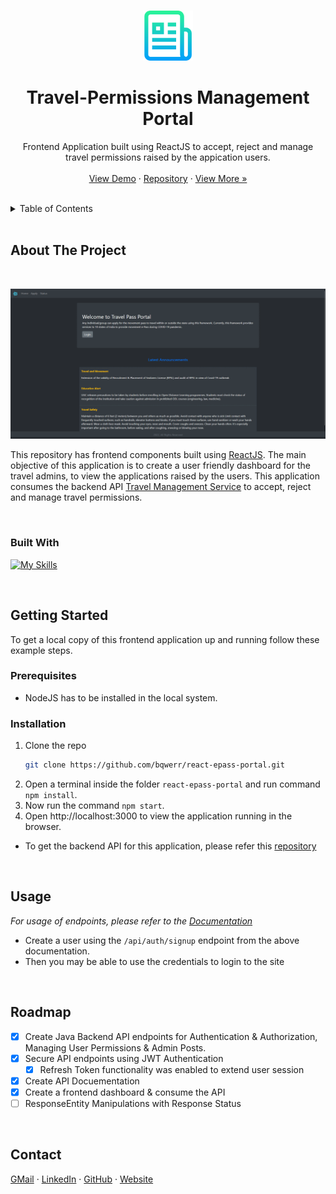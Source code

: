 
<a name="readme-top"></a>


<!-- PROJECT LOGO -->
<br />
<div align="center">
  <a>
    <img src="images/logo.png" alt="Logo" width="80" height="80">
  </a>

<br />
<h1 align="center">Travel-Permissions Management Portal</h1>

  
  

  <p align="center">
    Frontend Application built using ReactJS to accept, reject and manage travel permissions raised by the appication users.
    <br />
    <br/>
    <a href="http://epass-portal.herokuapp.com/">View Demo</a> · 
    <a href="https://github.com/bqwerr/react-epass-portal">Repository</a>
    <!-- · <a href="https://bqwerr.github.io">Explore the docs</a> -->
    ·
    <a href="https://github.com/bqwerr">View More »</a>
  </p>
</div>

<br />

<!-- TABLE OF CONTENTS -->
<details>
  <summary>Table of Contents</summary>
  <ol>
    <li>
      <a href="#about-the-project">About The Project</a>
      <ul>
        <li><a href="#built-with">Built With</a></li>
      </ul>
    </li>
    <li>
      <a href="#getting-started">Getting Started</a>
      <ul>
        <li><a href="#prerequisites">Prerequisites</a></li>
        <li><a href="#installation">Installation</a></li>
      </ul>
    </li>
    <li><a href="#usage">Usage</a></li>
    <li><a href="#roadmap">Roadmap</a></li>
    <!-- <li><a href="#contributing">Contributing</a></li> -->
    <!-- <li><a href="#license">License</a></li> -->
    <li><a href="#contact">Contact</a></li>
    <!-- <li><a href="#acknowledgments">Acknowledgments</a></li> -->
  </ol>
</details>


<br />

<!-- ABOUT THE PROJECT -->
## About The Project
<br />

[![Screenshots](images/gif.gif)](http://epass-portal.herokuapp.com/)

This repository has frontend components built using <a href="https://reactjs.org/">ReactJS</a>. The main objective of this application is to create a user friendly dashboard for the travel admins, to view the applications raised by the users. This application consumes the backend API <a href="https://github.com/bqwerr/spring-epass-service">Travel Management Service</a> to accept, reject and manage travel permissions.

<br />



### Built With

[![My Skills](https://skillicons.dev/icons?i=react,nodejs,bootstrap,heroku&perline=4)](https://skillicons.dev)


<br />

<!-- GETTING STARTED -->
## Getting Started

To get a local copy of this frontend application up and running follow these example steps.

### Prerequisites

* NodeJS has to be installed in the local system.

### Installation

1. Clone the repo
   ```sh
   git clone https://github.com/bqwerr/react-epass-portal.git
   ```
2. Open a terminal inside the folder ```react-epass-portal``` and run command ```npm install```.
3. Now run the command ```npm start```.
4. Open http://localhost:3000 to view the application running in the browser.

- To get the backend API for this application, please refer this <a href="https://github.com/bqwerr/spring-epass-service">repository</a>

<br />



<!-- USAGE EXAMPLES -->
## Usage

_For usage of endpoints, please refer to the [Documentation](https://htmlpreview.github.io/?https://github.com/bqwerr/spring-epass-service/blob/master/documentation.htm)_

- Create a user using the ```/api/auth/signup``` endpoint from the above documentation.
- Then you may be able to use the credentials to login to the site

<br />



<!-- ROADMAP -->
## Roadmap

- [x] Create Java Backend API endpoints for Authentication & Authorization, Managing User Permissions & Admin Posts.
- [x] Secure API endpoints using JWT Authentication
    - [x] Refresh Token functionality was enabled to extend user session
- [x] Create API Docuementation
- [x] Create a frontend dashboard & consume the API
- [ ] ResponseEntity Manipulations with Response Status
<br />

<!-- See the [open issues](https://github.com/github_username/repo_name/issues) for a full list of proposed features (and known issues). -->




<!-- CONTRIBUTING -->
<!-- ## Contributing
Contributions are what make the open source community such an amazing place to learn, inspire, and create. Any contributions you make are **greatly appreciated**.
If you have a suggestion that would make this better, please fork the repo and create a pull request. You can also simply open an issue with the tag "enhancement".
Don't forget to give the project a star! Thanks again!
1. Fork the Project
2. Create your Feature Branch (`git checkout -b feature/AmazingFeature`)
3. Commit your Changes (`git commit -m 'Add some AmazingFeature'`)
4. Push to the Branch (`git push origin feature/AmazingFeature`)
5. Open a Pull Request
<br /> -->



<!-- CONTACT -->

## Contact

[GMail][gmail] · [LinkedIn][linkedin] · [GitHub][github] · [Website][website] 




<!-- ACKNOWLEDGMENTS / REFERENCES -->
<!-- ## References
* []()
* []()
* []() -->


[website]: https://bqwerr.github.io
[linkedin]: https://linkedin.com/in/srujan-tumma
[gmail]: mailto:tummasrujan@gmail.com
[github]: https://github.com/bqwerr

